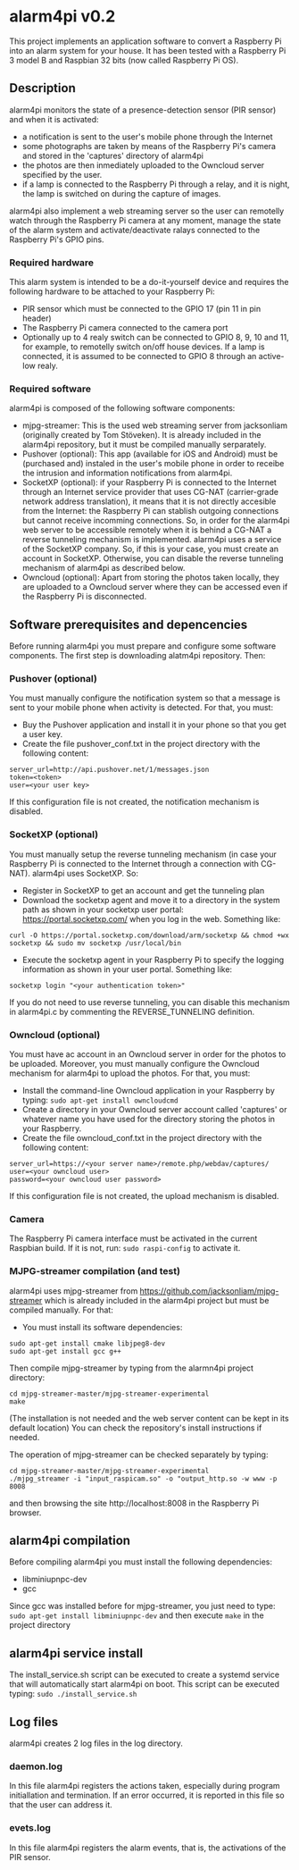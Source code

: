 # alarm4pi v0.2
This project implements an application software to convert a Raspberry Pi
into an alarm system for your house.
It has been tested with a Raspberry Pi 3 model B and Raspbian 32 bits (now
called Raspberry Pi OS).

## Description
alarm4pi monitors the state of a presence-detection sensor (PIR sensor) and
when it is activated:
* a notification is sent to the user's mobile phone through the Internet
* some photographs are taken by means of the Raspberry Pi's camera and stored
in the 'captures' directory of alarm4pi
* the photos are then inmediately uploaded to the Owncloud server specified by
the user.
* if a lamp is connected to the Raspberry Pi through a relay, and it is night,
the lamp is switched on during the capture of images.

alarm4pi also implement a web streaming server so the user can remotelly watch
through the Raspberry Pi camera at any moment, manage the state of the alarm
system and activate/deactivate ralays connected to the Raspberry Pi's GPIO pins.

### Required hardware
This alarm system is intended to be a do-it-yourself device and requires the
following hardware to be attached to your Raspberry Pi:
* PIR sensor which must be connected to the GPIO 17 (pin 11 in pin header)
* The Raspberry Pi camera connected to the camera port
* Optionally up to 4 realy switch can be connected to GPIO 8, 9, 10 and 11, for
example, to remotelly switch on/off house devices. If a lamp is connected, it
is assumed to be connected to GPIO 8 through an active-low realy.

### Required software
alarm4pi is composed of the following software components:
* mjpg-streamer: This is the used web streaming server from jacksonliam
(originally created by Tom Stöveken). It is already included
in the alarm4pi repository, but it must be compiled manually serparately.
* Pushover (optional): This app (available for iOS and Android) must be
(purchased and) instaled in the user's mobile phone in order to receibe the
intrusion and information notifications from alarm4pi.
* SocketXP (optional): if your Raspberry Pi is connected to the Internet
through an Internet service provider that uses CG-NAT (carrier-grade network
address translation), it means that it is not directly accesible from the
Internet: the Raspberry Pi can stablish outgoing connections but cannot
receive incomming connections. So, in order for the alarm4pi web server to be
accessible remotely when it is behind a CG-NAT a reverse tunneling mechanism
is implemented. alarm4pi uses a service of the SocketXP company. So, if this
is your case, you must create an account in SocketXP. Otherwise, you can
disable the reverse tunneling mechanism of alarm4pi as described below.
* Owncloud (optional): Apart from storing the photos taken locally, they are
uploaded to a Owncloud server where they can be accessed even if the Raspberry
Pi is disconnected.

## Software prerequisites and depencencies
Before running alarm4pi you must prepare and configure some software
components. The first step is downloading alatm4pi repository. Then:

### Pushover (optional)
You must manually configure the notification system so that a message is
sent to your mobile phone when activity is detected. For that, you must:
* Buy the Pushover application and install it in your phone so that you
get a user key.
* Create the file pushover_conf.txt in the project directory with the
following content:
```
server_url=http://api.pushover.net/1/messages.json
token=<token>
user=<your user key>
```
If this configuration file is not created, the notification mechanism is
disabled.

### SocketXP (optional)
You must manually setup the reverse tunneling mechanism (in case your
Raspberry Pi is connected to the Internet through a connection with CG-NAT).
alarm4pi uses SocketXP. So:
* Register in SocketXP to get an account and get the tunneling plan
* Download the socketxp agent and move it to a directory in the system path
as shown in your socketxp user portal: https://portal.socketxp.com/ when
you log in the web. Something like:
```
curl -O https://portal.socketxp.com/download/arm/socketxp && chmod +wx socketxp && sudo mv socketxp /usr/local/bin
```
* Execute the socketxp agent in your Raspberry Pi to specify the logging
information as shown in your user portal. Something like:
```
socketxp login "<your authentication token>"
```
If you do not need to use reverse tunneling, you can disable this mechanism
in alarm4pi.c by commenting the REVERSE_TUNNELING definition.

### Owncloud (optional)
You must have ac account in an Owncloud server in order for the photos to be
uploaded. Moreover, you must manually configure the Owncloud mechanism for
alarm4pi to upload the photos. For that, you must:
* Install the command-line Owncloud application in your Raspberry by typing:
``` sudo apt-get install owncloudcmd ```
* Create a directory in your Owncloud server account called 'captures' or
whatever name you have used for the directory storing the photos in your
Raspberry.
* Create the file owncloud_conf.txt in the project directory with the
following content:
```
server_url=https://<your server name>/remote.php/webdav/captures/
user=<your owncloud user>
password=<your owncloud user password>
```

If this configuration file is not created, the upload mechanism is disabled.

### Camera
The Raspberry Pi camera interface must be activated in the current Raspbian
build. If it is not, run:
``` sudo raspi-config ```
to activate it.

### MJPG-streamer compilation (and test)
alarm4pi uses mjpg-streamer from https://github.com/jacksonliam/mjpg-streamer
which is already included in the alarm4pi project but must be compiled
manually. For that:
* You must install its software dependencies:
```
sudo apt-get install cmake libjpeg8-dev
sudo apt-get install gcc g++
```
Then compile mjpg-streamer by typing from the alarmn4pi project directory:
```
cd mjpg-streamer-master/mjpg-streamer-experimental
make
```
(The installation is not needed and the web server content can be kept in
its default location)
You can check the repository's install instructions if needed.

The operation of mjpg-streamer can be checked separately by typing:
```
cd mjpg-streamer-master/mjpg-streamer-experimental
./mjpg_streamer -i "input_raspicam.so" -o "output_http.so -w www -p 8008
```
and then browsing the site http://localhost:8008 in the Raspberry Pi browser.

## alarm4pi compilation
Before compiling alarm4pi you must install the following dependencies:
* libminiupnpc-dev
* gcc

Since gcc was installed before for mjpg-streamer, you just need to type:
``` sudo apt-get install libminiupnpc-dev ```
and then execute ```make``` in the project directory

## alarm4pi service install ###
The install_service.sh script can be executed to create a systemd service
that will automatically start alarm4pi on boot. This script can be executed typing:
``` sudo ./install_service.sh ```

## Log files
alarm4pi creates 2 log files in the log directory.

### daemon.log
In this file alarm4pi registers the actions taken, especially during program
initiallation and termination. If an error occurred, it is reported in this
file so that the user can address it.

### evets.log
In this file alarm4pi registers the alarm events, that is, the activations of
the PIR sensor.

